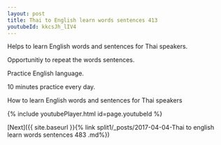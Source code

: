 ```yaml
---
layout: post
title: Thai to English learn words sentences 413 
youtubeId: kkcsJh_lIV4
---
```

 
 
Helps to learn English words and sentences for Thai speakers.

Opportunitiy to repeat the words sentences. 

Practice English language. 
 
10 minutes practice every day. 
 
How to learn English words and sentences for Thai speakers 
 
{% include youtubePlayer.html id=page.youtubeId %}
 
 
[Next]({{ site.baseurl }}{% link  split1/_posts/2017-04-04-Thai to english learn words sentences 483 .md%})
 
